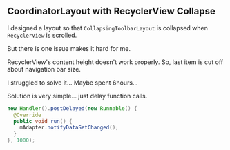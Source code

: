 ## CoordinatorLayout with RecyclerView Collapse

I designed a layout so that `CollapsingToolbarLayout` is collapsed when `RecyclerView` is scrolled.

But there is one issue makes it hard for me.

RecyclerView's content height doesn't work properly. So, last item is cut off about navigation bar size.

I struggled to solve it... Maybe spent 6hours...

Solution is very simple... just delay function calls.

```java
new Handler().postDelayed(new Runnable() {
  @Override
  public void run() {
    mAdapter.notifyDataSetChanged();
  }
}, 1000);

```
